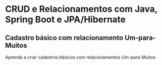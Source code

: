 # CRUD e Relacionamentos com Java, Spring Boot e JPA/Hibernate

## Cadastro básico com relacionamento Um-para-Muitos

Aprenda a criar cadastros básicos com relacionamentos Um-para-Muitos

